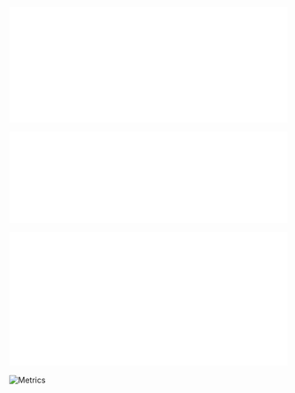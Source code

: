 ![Metrics](https://github.com/prashis/prashis/blob/main/metrics.plugin.isocalendar.svg)

![Metrics](https://github.com/prashis/prashis/blob/main/metrics.plugin.notable.indepth.svg)

![Metrics](https://github.com/prashis/prashis/blob/main/metrics.plugin.wakatime.svg)

![Metrics](https://github.com/prashis/prashis/blob/main/metrics.plugin.habits.charts.svg)
